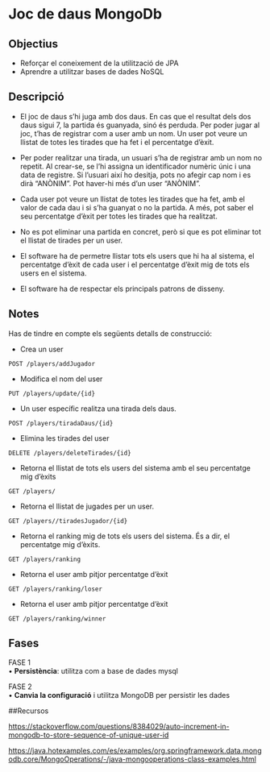 # Joc de daus MongoDb

## Objectius
- Reforçar el coneixement de la utilització de JPA
- Aprendre a utilitzar bases de dades NoSQL


## Descripció
- El joc de daus s’hi juga amb dos daus. En cas que el resultat dels dos daus sigui 7, la partida és guanyada, sinó és perduda. Per poder jugar al joc, t’has de registrar com a user amb un nom. Un user pot veure un llistat de totes les tirades que ha fet i el percentatge d’èxit.  

- Per poder realitzar una tirada, un usuari s’ha de registrar amb un nom no repetit. Al crear-se, se l’hi assigna un identificador numèric únic i una data de registre. Si l’usuari així ho desitja, pots no afegir cap nom i es dirà “ANÒNIM”. Pot haver-hi més d’un user “ANÒNIM”.
- Cada user pot veure un llistat de totes les tirades que ha fet, amb el valor de cada dau i si s’ha guanyat o no la partida. A més, pot saber el seu percentatge d’èxit per totes les tirades que ha realitzat.
- No es pot eliminar una partida en concret, però si que es pot eliminar tot el llistat de tirades per un user.
- El software ha de permetre llistar tots els users que hi ha al sistema, el percentatge d’èxit de cada user i el percentatge d’èxit mig de tots els users en el sistema.
- El software ha de respectar els principals patrons de disseny.


## Notes
Has de tindre en compte els següents detalls de construcció:

- Crea un user
```
POST /players/addJugador
```
 
- Modifica el nom del user
```
PUT /players/update/{id}
```

- Un user específic realitza una tirada dels daus.
```
POST /players/tiradaDaus/{id}
```
 
- Elimina les tirades del user
```
DELETE /players/deleteTirades/{id}
```

- Retorna el llistat de tots els users del sistema amb el seu
  percentatge mig d’èxits
```
GET /players/
```

- Retorna el llistat de jugades per un user.
```
GET /players//tiradesJugador/{id}
```

- Retorna el ranking mig de tots els users del sistema.
  És a dir, el percentatge mig d’èxits.
```
GET /players/ranking
```

- Retorna el user amb pitjor percentatge d’èxit 
```
GET /players/ranking/loser
``` 

- Retorna el user amb pitjor percentatge d’èxit
```
GET /players/ranking/winner
```


## Fases
FASE 1  
• **Persistència**: utilitza com a base de dades mysql 

FASE 2  
• **Canvia la configuració** i utilitza MongoDB per persistir les dades

##Recursos

https://stackoverflow.com/questions/8384029/auto-increment-in-mongodb-to-store-sequence-of-unique-user-id

https://java.hotexamples.com/es/examples/org.springframework.data.mongodb.core/MongoOperations/-/java-mongooperations-class-examples.html